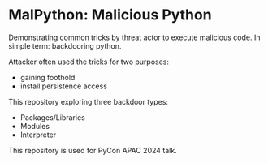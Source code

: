 # MalPython: Malicious Python

Demonstrating common tricks by threat actor to execute malicious code. In simple term: backdooring python.

Attacker often used the tricks for two purposes:
- gaining foothold
- install persistence access

This repository exploring three backdoor types:
- Packages/Libraries
- Modules
- Interpreter

This repository is used for PyCon APAC 2024 talk.